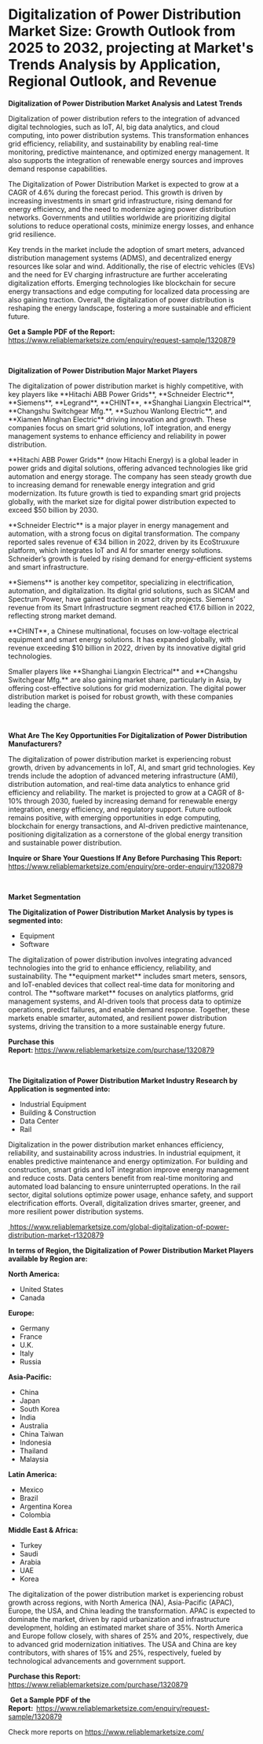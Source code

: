 <p><h1>Digitalization of Power Distribution Market Size: Growth Outlook from 2025 to 2032, projecting at Market's Trends Analysis by Application, Regional Outlook, and Revenue</h1></p><p><strong>Digitalization of Power Distribution Market Analysis and Latest Trends</strong></p>
<p><p>Digitalization of power distribution refers to the integration of advanced digital technologies, such as IoT, AI, big data analytics, and cloud computing, into power distribution systems. This transformation enhances grid efficiency, reliability, and sustainability by enabling real-time monitoring, predictive maintenance, and optimized energy management. It also supports the integration of renewable energy sources and improves demand response capabilities.</p><p>The Digitalization of Power Distribution Market is expected to grow at a CAGR of 4.6% during the forecast period. This growth is driven by increasing investments in smart grid infrastructure, rising demand for energy efficiency, and the need to modernize aging power distribution networks. Governments and utilities worldwide are prioritizing digital solutions to reduce operational costs, minimize energy losses, and enhance grid resilience.</p><p>Key trends in the market include the adoption of smart meters, advanced distribution management systems (ADMS), and decentralized energy resources like solar and wind. Additionally, the rise of electric vehicles (EVs) and the need for EV charging infrastructure are further accelerating digitalization efforts. Emerging technologies like blockchain for secure energy transactions and edge computing for localized data processing are also gaining traction. Overall, the digitalization of power distribution is reshaping the energy landscape, fostering a more sustainable and efficient future.</p></p>
<p><strong>Get a Sample PDF of the Report:&nbsp;</strong> <a href="https://www.reliablemarketsize.com/enquiry/request-sample/1320879?utm_campaign=1133&utm_medium=2&utm_source=Github&utm_content=ia&utm_term=20012025&utm_id=digitalization-of-power-distribution">https://www.reliablemarketsize.com/enquiry/request-sample/1320879</a></p>
<p>&nbsp;</p>
<p><strong>Digitalization of Power Distribution Major Market Players</strong></p>
<p><p>The digitalization of power distribution market is highly competitive, with key players like **Hitachi ABB Power Grids**, **Schneider Electric**, **Siemens**, **Legrand**, **CHINT**, **Shanghai Liangxin Electrical**, **Changshu Switchgear Mfg.**, **Suzhou Wanlong Electric**, and **Xiamen Minghan Electric** driving innovation and growth. These companies focus on smart grid solutions, IoT integration, and energy management systems to enhance efficiency and reliability in power distribution.</p><p>**Hitachi ABB Power Grids** (now Hitachi Energy) is a global leader in power grids and digital solutions, offering advanced technologies like grid automation and energy storage. The company has seen steady growth due to increasing demand for renewable energy integration and grid modernization. Its future growth is tied to expanding smart grid projects globally, with the market size for digital power distribution expected to exceed $50 billion by 2030.</p><p>**Schneider Electric** is a major player in energy management and automation, with a strong focus on digital transformation. The company reported sales revenue of €34 billion in 2022, driven by its EcoStruxure platform, which integrates IoT and AI for smarter energy solutions. Schneider’s growth is fueled by rising demand for energy-efficient systems and smart infrastructure.</p><p>**Siemens** is another key competitor, specializing in electrification, automation, and digitalization. Its digital grid solutions, such as SICAM and Spectrum Power, have gained traction in smart city projects. Siemens’ revenue from its Smart Infrastructure segment reached €17.6 billion in 2022, reflecting strong market demand.</p><p>**CHINT**, a Chinese multinational, focuses on low-voltage electrical equipment and smart energy solutions. It has expanded globally, with revenue exceeding $10 billion in 2022, driven by its innovative digital grid technologies.</p><p>Smaller players like **Shanghai Liangxin Electrical** and **Changshu Switchgear Mfg.** are also gaining market share, particularly in Asia, by offering cost-effective solutions for grid modernization. The digital power distribution market is poised for robust growth, with these companies leading the charge.</p></p>
<p>&nbsp;</p>
<p><strong>What Are The Key Opportunities For Digitalization of Power Distribution Manufacturers?</strong></p>
<p><p>The digitalization of power distribution market is experiencing robust growth, driven by advancements in IoT, AI, and smart grid technologies. Key trends include the adoption of advanced metering infrastructure (AMI), distribution automation, and real-time data analytics to enhance grid efficiency and reliability. The market is projected to grow at a CAGR of 8-10% through 2030, fueled by increasing demand for renewable energy integration, energy efficiency, and regulatory support. Future outlook remains positive, with emerging opportunities in edge computing, blockchain for energy transactions, and AI-driven predictive maintenance, positioning digitalization as a cornerstone of the global energy transition and sustainable power distribution.</p></p>
<p><strong>Inquire or Share Your Questions If Any Before Purchasing This Report:</strong> <a href="https://www.reliablemarketsize.com/enquiry/pre-order-enquiry/1320879?utm_campaign=1133&utm_medium=2&utm_source=Github&utm_content=ia&utm_term=20012025&utm_id=digitalization-of-power-distribution">https://www.reliablemarketsize.com/enquiry/pre-order-enquiry/1320879</a></p>
<p>&nbsp;</p>
<p><strong>Market Segmentation</strong></p>
<p><strong>The Digitalization of Power Distribution Market Analysis by types is segmented into:</strong></p>
<p><ul><li>Equipment</li><li>Software</li></ul></p>
<p><p>The digitalization of power distribution involves integrating advanced technologies into the grid to enhance efficiency, reliability, and sustainability. The **equipment market** includes smart meters, sensors, and IoT-enabled devices that collect real-time data for monitoring and control. The **software market** focuses on analytics platforms, grid management systems, and AI-driven tools that process data to optimize operations, predict failures, and enable demand response. Together, these markets enable smarter, automated, and resilient power distribution systems, driving the transition to a more sustainable energy future.</p></p>
<p><strong>Purchase this Report:&nbsp;</strong><a href="https://www.reliablemarketsize.com/purchase/1320879?utm_campaign=1133&utm_medium=2&utm_source=Github&utm_content=ia&utm_term=20012025&utm_id=digitalization-of-power-distribution">https://www.reliablemarketsize.com/purchase/1320879</a></p>
<p>&nbsp;</p>
<p><strong>The Digitalization of Power Distribution Market Industry Research by Application is segmented into:</strong></p>
<p><ul><li>Industrial Equipment</li><li>Building & Construction</li><li>Data Center</li><li>Rail</li></ul></p>
<p><p>Digitalization in the power distribution market enhances efficiency, reliability, and sustainability across industries. In industrial equipment, it enables predictive maintenance and energy optimization. For building and construction, smart grids and IoT integration improve energy management and reduce costs. Data centers benefit from real-time monitoring and automated load balancing to ensure uninterrupted operations. In the rail sector, digital solutions optimize power usage, enhance safety, and support electrification efforts. Overall, digitalization drives smarter, greener, and more resilient power distribution systems.</p></p>
<p><a href="https://www.reliablemarketsize.com/global-digitalization-of-power-distribution-market-r1320879?utm_campaign=1133&utm_medium=2&utm_source=Github&utm_content=ia&utm_term=20012025&utm_id=digitalization-of-power-distribution">&nbsp;https://www.reliablemarketsize.com/global-digitalization-of-power-distribution-market-r1320879</a></p>
<p><strong>In terms of Region, the Digitalization of Power Distribution Market Players available by Region are:</strong></p>
<p>
    <p> <strong> North America: </strong>
        <ul>
            <li>United States</li>
            <li>Canada</li>
        </ul>
        </p> 
    <p> <strong> Europe: </strong>
        <ul>
            <li>Germany</li>
            <li>France</li>
            <li>U.K.</li>
            <li>Italy</li>
            <li>Russia</li>
        </ul>
        </p> 
    <p> <strong> Asia-Pacific: </strong>
        <ul>
            <li>China</li>
            <li>Japan</li>
            <li>South Korea</li>
            <li>India</li>
            <li>Australia</li>
            <li>China Taiwan</li>
            <li>Indonesia</li>
            <li>Thailand</li>
            <li>Malaysia</li>
        </ul>
        </p> 
    <p> <strong> Latin America: </strong>
        <ul>
            <li>Mexico</li>
            <li>Brazil</li>
            <li>Argentina Korea</li>
            <li>Colombia</li>
        </ul>
        </p> 
    <p> <strong> Middle East & Africa: </strong>
        <ul>
            <li>Turkey</li>
            <li>Saudi</li>
            <li>Arabia</li>
            <li>UAE</li>
            <li>Korea</li>
        </ul>
    </p>
    </p>
<p><p>The digitalization of the power distribution market is experiencing robust growth across regions, with North America (NA), Asia-Pacific (APAC), Europe, the USA, and China leading the transformation. APAC is expected to dominate the market, driven by rapid urbanization and infrastructure development, holding an estimated market share of 35%. North America and Europe follow closely, with shares of 25% and 20%, respectively, due to advanced grid modernization initiatives. The USA and China are key contributors, with shares of 15% and 25%, respectively, fueled by technological advancements and government support.</p></p>
<p><strong>Purchase this Report: </strong><a href="https://www.reliablemarketsize.com/purchase/1320879?utm_campaign=1133&utm_medium=2&utm_source=Github&utm_content=ia&utm_term=20012025&utm_id=digitalization-of-power-distribution">https://www.reliablemarketsize.com/purchase/1320879</a></p>
<p>&nbsp;<strong>Get a Sample PDF of the Report:&nbsp;&nbsp;</strong><a href="https://www.reliablemarketsize.com/enquiry/request-sample/1320879?utm_campaign=1133&utm_medium=2&utm_source=Github&utm_content=ia&utm_term=20012025&utm_id=digitalization-of-power-distribution">https://www.reliablemarketsize.com/enquiry/request-sample/1320879</a></p>
<p><strong></strong></p>
<p>Check more reports on <a href="https://www.reliablemarketsize.com/?utm_campaign=1133&utm_medium=2&utm_source=Github&utm_content=ia&utm_term=20012025&utm_id=digitalization-of-power-distribution">https://www.reliablemarketsize.com/</a></p>